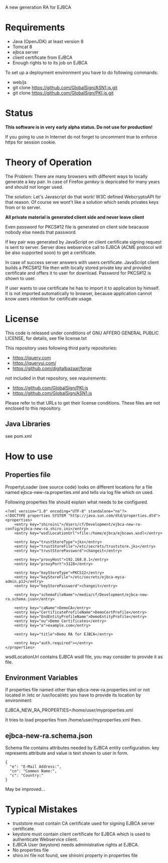 A new generation RA for EJBCA

# Requirements

* Java (OpenJDK) at least version 8
* Tomcat 8
* ejbca server
* client certificate from EJBCA
* Enough rights to to its job on EJBCA

To set up a deployment environment you have to do following commands:

* web/js
* git clone https://github.com/GlobalSign/ASN1.js.git
* git clone https://github.com/GlobalSign/PKI.js.git

# Status

**This software is in very early alpha status. Do not use for production!**

If you going to use in Internet do not forget to uncomment
<secure>true</secure>
to enforce https for session cookie.

# Theory of Operation

The Problem: There are many browsers with different ways to locally generate
a key pair. In case of Firefox *genkey* is depricated for many years and
should not longer used.

The solution: Let's Javascript do that work! W3C defined WebcryptoAPI for
that reason. Of course we wont't like a solution which sends privates keys
from or to server.

**All private material is generated client side and never leave client**

Even password for PKCS#12 file is generated on client side beacause nobody
else needs that password.

If key pair was generated by JavaScript on client certificate signing request
is sent to server. Server does webservice call to EJBCA (ACME protocol will
be also supported soon) to get a certificate.

In case of success server answers with users certificate. JavaScript client
builds a PKCS#12 file then with locally stored private key and provided
certificate and offers it to user for download. Password for PKCS#12 is
shown to user.

If user wants to use certificate he has to import it to application by himself.
It is not imported automatically to browser, because application cannot know
users intention for certificate usage.

# License

This code is released under conditions of GNU AFFERO GENERAL PUBLIC LICENSE,
for details, see file license.txt

This repository uses following third party repositories:

* https://jquery.com
* https://jqueryui.com/
* https://github.com/digitalbazaar/forge

not included in that repository, see *requirements*:

* https://github.com/GlobalSign/PKI.js
* https://github.com/GlobalSign/ASN1.js

Please refer to that URLs to get their license conditions. These files are
not enclosed to this repository.

## Java Libraries

see pom.xml

# How to use

## Properties file

PropertyLoader (see source code) looks on different locations for
a file named ejbca-new-ra.properties.xml and tells via log file which on used.

Following properties file should explain what needs to be configured.

    <?xml version="1.0" encoding="UTF-8" standalone="no"?>
    <!DOCTYPE properties SYSTEM "http://java.sun.com/dtd/properties.dtd">
    <properties>
        <entry key="shiroini">/Users/cf/Development/ejbca-new-ra-config/ejbca-new-ra.shiro.ini</entry>
        <entry key="wsdlLocationUrl">file:/home/ejbca/ejbcaws.wsdl</entry>

        <entry key="trustStoreType">jks</entry>
        <entry key="trustStoreFile">/etc/secrets/truststore.jks</entry>
        <entry key="trustStorePassword">changeit</entry>

        <entry key="proxyHost">192.168.0.1</entry>
        <entry key="proxyPort">3128</entry>

        <entry key="keyStoreType">PKCS12</entry>
        <entry key="keyStoreFile">/etc/secrets/ejbca-myca-admin.p12</entry>
        <entry key="keyStorePassword">changeit</entry>

        <entry key="schemaFileName">/media/cf/Development/ejbca-new-ra.schema.json</entry>

        <entry key="caName">DemoCA</entry>
        <entry key="CertificateProfileName">DemoCertProfile</entry>
        <entry key="EndEntityProfileName">DemoEntityProfile</entry>
        <entry key="ou">Demo Certificates</entry>
        <entry key="o">example.com</entry>

        <entry key="title">Demo RA for EJBCA</entry>
        
        <entry key="auth.required"></entry>
    </properties>

wsdlLocationUrl contains EJBCA wsdl file, you may consider to provide it as file.

## Environment Variables

If properties file named other than ejbca-new-ra.properties.xml or not located in
/etc or /usr/local/etc you have to provide its location by environment:

EJBCA_NEW_RA_PROPERTIES=/home/user/myproperties.xml     

It tries to load properties from /home/user/myproperties.xml then.

## ejbca-new-ra.schema.json

Schema file contains attributes needed by EJBCA entity configuration.
key represents attribute and value is text shown to user in form.

    {
      "e": "E-Mail Address:",
      "cn": "Common Name:",
      "c": "Country:"
    }

May be improved...

# Typical Mistakes

* truststore must contain CA certificate used for signing EJBCA server certificate.
* keystore must contain client certificate for EJBCA which is used to authenticate Webservice client.
* EJBCA User (keystore) needs administrative rights at EJBCA.
* No properties file
* shiro.ini file not found, see shiroini property in properties file
